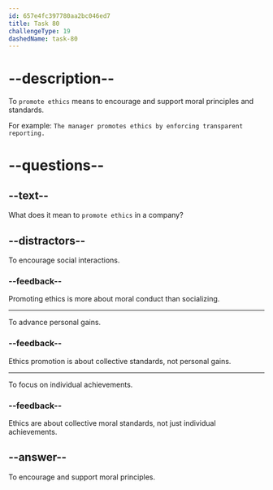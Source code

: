 ```yaml
---
id: 657e4fc397780aa2bc046ed7
title: Task 80
challengeType: 19
dashedName: task-80
---
```


# --description--

To `promote ethics` means to encourage and support moral principles and standards. 

For example: `The manager promotes ethics by enforcing transparent reporting.`

# --questions--

## --text--

What does it mean to `promote ethics` in a company?

## --distractors--

To encourage social interactions.

### --feedback--

Promoting ethics is more about moral conduct than socializing.

---

To advance personal gains.

### --feedback--

Ethics promotion is about collective standards, not personal gains.

---

To focus on individual achievements.

### --feedback--

Ethics are about collective moral standards, not just individual achievements.

## --answer--

To encourage and support moral principles.

